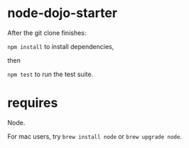 # node-dojo-starter

After the git clone finishes: 

`npm install` to install dependencies,

then 

`npm test` to run the test suite.

# requires

Node.  

For mac users, try `brew install node` or `brew upgrade node`.
